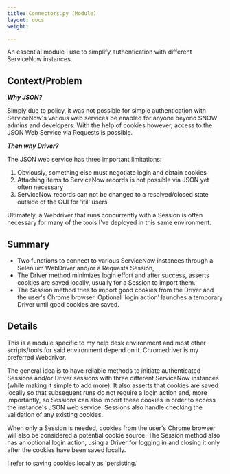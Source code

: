 ```yaml
---
title: Connectors.py (Module)
layout: docs
weight: 

---
```

An essential module I use to simplify authentication with different ServiceNow instances.

## Context/Problem

**_Why JSON?_**

Simply due to policy, it was not possible for simple authentication with ServiceNow's various web services be enabled for anyone beyond SNOW admins and developers. With the help of cookies however, access to the JSON Web Service via Requests is possible. 

**_Then why Driver?_**

The JSON web service has three important limitations: 

1. Obviously, something else must negotiate login and obtain cookies
2. Attaching items to ServiceNow records is not possible via JSON yet often necessary
3. ServiceNow records can not be changed to a resolved/closed state outside of the GUI for 'itil' users

Ultimately, a Webdriver that runs concurrently with a Session is often necessary for many of the tools I've deployed in this same environment.

## Summary

* Two functions to connect to various ServiceNow instances through a Selenium WebDriver and/or a Requests Session, 
* The Driver method minimizes login effort and after success, asserts cookies are saved locally, usually for a Session to import them.
* The Session method tries to import good cookies from the Driver and the user's Chrome browser. Optional 'login action' launches a temporary Driver until good cookies are saved.

## Details

This is a module specific to my help desk environment and most other scripts/tools for said environment depend on it. Chromedriver is my preferred Webdriver.

The general idea is to have reliable methods to initiate authenticated Sessions and/or Driver sessions with three different ServiceNow instances (while making it simple to add more). It also asserts that cookies are saved locally so that subsequent runs do not require a login action and, more importantly, so Sessions can also import these cookies in order to access the instance's JSON web service. Sessions also handle checking the validation of any existing cookies.

When only a Session is needed, cookies from the user's Chrome browser will also be considered a potential cookie source. The Session method also has an optional login action, using a Driver for logging in and closing it only after the cookies have been saved locally. 

I refer to saving cookies locally as 'persisting.'